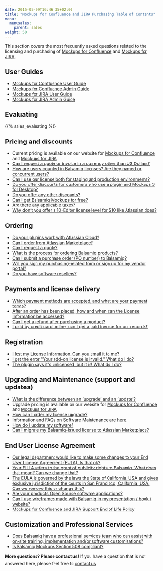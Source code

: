 ```yaml
---
date: 2015-05-09T16:46:35+02:00
title: "Mockups for Confluence and JIRA Purchasing Table of Contents"
menu:
  menusales:
    parent: sales
weight: 50
---
```


This section covers the most frequently asked questions related to the licensing and purchasing of [Mockups for Confluence](https://marketplace.atlassian.com/plugins/com.balsamiq.confluence.plugins.mockups) and [Mockups for JIRA](https://marketplace.atlassian.com/plugins/com.balsamiq.jira.plugins.mockups).

## User Guides

*   [Mockups for Confluence User Guide](https://docs.balsamiq.com/confluence/user-guide/)
*   [Mockups for Confluence Admin Guide](https://docs.balsamiq.com/confluence/admin-guide/)
*   [Mockups for JIRA User Guide](https://docs.balsamiq.com/jira/user-guide/)
*   [Mockups for JIRA Admin Guide](https://docs.balsamiq.com/jira/admin-guide/)

## Evaluating

{{% sales_evaluating %}}

## Pricing and discounts

*   Current pricing is available on our website for [Mockups for Confluence](https://balsamiq.com/buy/#c) and [Mockups for JIRA](https://balsamiq.com/buy/#j)
*   [Can I request a quote or invoice in a currency other than US Dollars?](/sales/currency/)
*   [How are users counted in Balsamiq licenses? Are they named or concurrent users?](/sales/userscounted/)
*   [Can I use our license both for staging and production environments?](/sales/atlassianstagingproduction/)
*   [Do you offer discounts for customers who use a plugin and Mockups 3 for Desktop?](/sales/atlassianplugindiscounts/)
*   [Do you offer any other discounts?](/sales/discounts/)
*   ​[Can I get Balsamiq Mockups for free?](https://balsamiq.com/free)
*   ​[Are there any applicable taxes?](/sales/taxes/)
*   [Why don’t you offer a 10-Editor license level for $10 like Atlassian does?](/sales/10for10/)

## Ordering

*   [Do your plugins work with Atlassian Cloud?](/sales/atlassiancloud/)
*   [Can I order from Atlassian Marketplace?](/sales/marketplace/)
*   [Can I request a quote?](/sales/quote/)
*   [What is the process for ordering Balsamiq products?](/sales/ordering/#licenses)
*   [Can I submit a purchase order (PO number) to Balsamiq?](/sales/purchaseorders/)
*   [Will you sign my purchasing-related form or sign up for my vendor portal?](/sales/forms/)
*   [Do you have software resellers?](/sales/resellers/)

## Payments and license delivery

*   [Which payment methods are accepted, and what are your payment terms?](/sales/paymentmethods/#licenses)
*   [After an order has been placed, how and when can the License Information be accessed?](/sales/licensedelivery/)
*   [Can I get a refund after purchasing a product?](/sales/refunds/)
*   [I paid by credit card online, can I get a paid invoice for our records?](/sales/invoice/)

## Registration

*   [I lost my License Information. Can you email it to me?](/sales/lostlicense/)
*   [I get the error "Your add-on license is invalid." What do I do?](/plugins/failedtovalidatelicense/)
*   [The plugin says it's unlicensed, but it is! What do I do?](/plugins/atlassianlicensenotshowing/)

## Upgrading and Maintenance (support and updates)

*   [What is the difference between an ‘upgrade’ and an ‘update’?](/sales/upgrades/)
*   Upgrade pricing is available on our website for [Mockups for Confluence](https://balsamiq.com/buy/#cu) and [Mockups for JIRA](https://balsamiq.com/buy/#ju)
*   [How can I order my license upgrade?](/sales/upgrades/#how-can-i-order-an-upgrade)
*   Information and FAQs on Software Maintenance are [here](/sales/maintenance/).
*   [How do I update my software?](/sales/update/)
*   [Can I migrate my Balsamiq-issued license to Atlassian Marketplace?](/sales/atlassianmigrating/)

## End User License Agreement

*   [Our legal department would like to make some changes to your End User License Agreement (EULA). Is that ok?](/sales/customeula/)
*   [Your EULA refers to the grant of publicity rights to Balsamiq. What does that mean? Can we change that?](/sales/publicityrights/)
*   [The EULA is governed by the laws the State of California, USA and gives exclusive jurisdiction of the courts in San Francisco, California, USA. Can we remove this or change this?](/sales/jurisdiction/)
*   [Are your products Open Source software applications?](/sales/opensource/)
*   [Can I use wireframes made with Balsamiq in my presentation / book / website?](/sales/ipownership/)
*   [Mockups for Confluence and JIRA Support End of Life Policy](/sales/atlassianeol/)

## Customization and Professional Services

*   [Does Balsamiq have a professional services team who can assist with on-site training, implementation and/or software customizations?](/sales/consulting/)
*   [Is Balsamiq Mockups Section 508 compliant?](/sales/508/)

**More questions? Please contact us!** <span style="line-height: 1.6em;">If you have a question that is not answered here, please feel free to</span> [contact us](mailto:sales@balsamiq.com?subject=I%20have%20a%20question%20about%20purchasing%20your%20Atlassian%20plugin)